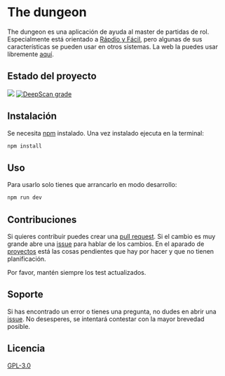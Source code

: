 # The dungeon

The dungeon es una aplicación de ayuda al master de partidas de rol. Especialmente está orientado a [Rápdio y Fácil](http://www.rapidoyfacil.es/que-es-ryf/), pero algunas de sus características se pueden usar en otros sistemas. La web la puedes usar libremente [aquí](https://44r0n.github.io/thedungeon/#/).

## Estado del proyecto

![](https://github.com/44r0n/thedungeon/workflows/Node%20CI/badge.svg)
[![DeepScan grade](https://deepscan.io/api/teams/6472/projects/8505/branches/102396/badge/grade.svg)](https://deepscan.io/dashboard#view=project&tid=6472&pid=8505&bid=102396)

## Instalación

Se necesita [npm](https://www.npmjs.com/get-npm) instalado. Una vez instalado ejecuta en la terminal:
```bash
npm install
```

## Uso

Para usarlo solo tienes que arrancarlo en modo desarrollo:
```bash
npm run dev
```

## Contribuciones

Si quieres contribuir puedes crear una [pull request](https://github.com/44r0n/thedungeon/pulls). Si el cambio es muy grande abre una [issue](https://github.com/44r0n/thedungeon/issues) para hablar de los cambios.
En el aparado de [proyectos](https://github.com/44r0n/thedungeon/projects) está las cosas pendientes que hay por hacer y que no tienen planificación.

Por favor, mantén siempre los test actualizados.

## Soporte

Si has encontrado un error o tienes una pregunta, no dudes en abrir una [issue](https://github.com/44r0n/thedungeon/issues). No desesperes, se intentará contestar con la mayor brevedad posible.

## Licencia

[GPL-3.0](https://choosealicense.com/licenses/gpl-3.0/)

